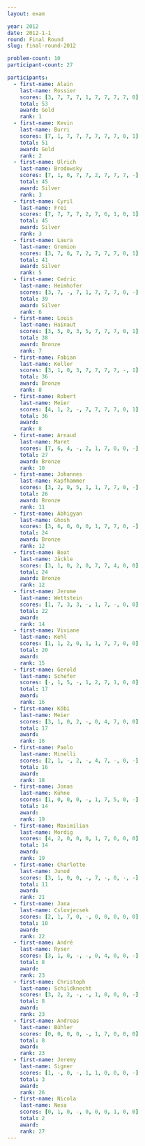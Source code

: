 ```yaml
---
layout: exam

year: 2012
date: 2012-1-1
round: Final Round
slug: final-round-2012

problem-count: 10
participant-count: 27

participants:
  - first-name: Alain
    last-name: Rossier
    scores: [3, 7, 7, 7, 1, 7, 7, 7, 7, 0]
    total: 53
    award: Gold
    rank: 1
  - first-name: Kevin
    last-name: Burri
    scores: [7, 1, 7, 7, 7, 7, 7, 7, 0, 1]
    total: 51
    award: Gold
    rank: 2
  - first-name: Ulrich
    last-name: Brodowsky
    scores: [7, 1, 0, 7, 7, 2, 7, 7, 7, -]
    total: 45
    award: Silver
    rank: 3
  - first-name: Cyril
    last-name: Frei
    scores: [7, 7, 7, 7, 2, 7, 6, 1, 0, 1]
    total: 45
    award: Silver
    rank: 3
  - first-name: Laura
    last-name: Gremion
    scores: [3, 7, 0, 7, 2, 7, 7, 7, 0, 1]
    total: 41
    award: Silver
    rank: 5
  - first-name: Cedric
    last-name: Heimhofer
    scores: [3, 7, -, 7, 1, 7, 7, 7, 0, -]
    total: 39
    award: Silver
    rank: 6
  - first-name: Louis
    last-name: Hainaut
    scores: [3, 5, 0, 3, 5, 7, 7, 7, 0, 1]
    total: 38
    award: Bronze
    rank: 7
  - first-name: Fabian
    last-name: Keller
    scores: [3, 1, 0, 3, 7, 7, 7, 7, -, 1]
    total: 36
    award: Bronze
    rank: 8
  - first-name: Robert
    last-name: Meier
    scores: [4, 1, 2, -, 7, 7, 7, 7, 0, 1]
    total: 36
    award:
    rank: 8
  - first-name: Arnaud
    last-name: Maret
    scores: [7, 6, 4, -, 2, 1, 7, 0, 0, -]
    total: 27
    award: Bronze
    rank: 10
  - first-name: Johannes
    last-name: Kapfhammer
    scores: [3, 2, 0, 5, 1, 1, 7, 7, 0, -]
    total: 26
    award: Bronze
    rank: 11
  - first-name: Abhigyan
    last-name: Ghosh
    scores: [3, 6, 0, 0, 0, 1, 7, 7, 0, -]
    total: 24
    award: Bronze
    rank: 12
  - first-name: Beat
    last-name: Jäckle
    scores: [3, 1, 0, 2, 0, 7, 7, 4, 0, 0]
    total: 24
    award: Bronze
    rank: 12
  - first-name: Jerome
    last-name: Wettstein
    scores: [1, 7, 3, 3, -, 1, 7, -, 0, 0]
    total: 22
    award:
    rank: 14
  - first-name: Viviane
    last-name: Kehl
    scores: [1, 1, 2, 0, 1, 1, 7, 7, 0, 0]
    total: 20
    award:
    rank: 15
  - first-name: Gerold
    last-name: Schefer
    scores: [-, 1, 5, -, 1, 2, 7, 1, 0, 0]
    total: 17
    award:
    rank: 16
  - first-name: Köbi
    last-name: Meier
    scores: [3, 1, 0, 2, -, 0, 4, 7, 0, 0]
    total: 17
    award:
    rank: 16
  - first-name: Paolo
    last-name: Minelli
    scores: [2, 1, -, 2, -, 4, 7, -, 0, -]
    total: 16
    award:
    rank: 18
  - first-name: Jonas
    last-name: Kühne
    scores: [1, 0, 0, 0, -, 1, 7, 5, 0, -]
    total: 14
    award:
    rank: 19
  - first-name: Maximilian
    last-name: Mordig
    scores: [4, 2, 0, 0, 0, 1, 7, 0, 0, 0]
    total: 14
    award:
    rank: 19
  - first-name: Charlotte
    last-name: Junod
    scores: [3, 1, 0, 0, -, 7, -, 0, -, -]
    total: 11
    award:
    rank: 21
  - first-name: Jana
    last-name: Cslovjecsek
    scores: [2, 1, 7, 0, -, 0, 0, 0, 0, 0]
    total: 10
    award:
    rank: 22
  - first-name: André
    last-name: Ryser
    scores: [3, 1, 0, -, -, 0, 4, 0, 0, -]
    total: 8
    award:
    rank: 23
  - first-name: Christoph
    last-name: Schildknecht
    scores: [3, 2, 2, -, -, 1, 0, 0, 0, -]
    total: 8
    award:
    rank: 23
  - first-name: Andreas
    last-name: Bühler
    scores: [0, 0, 0, 0, -, 1, 7, 0, 0, 0]
    total: 8
    award:
    rank: 23
  - first-name: Jeremy
    last-name: Signer
    scores: [1, -, 0, -, 1, 1, 0, 0, 0, -]
    total: 3
    award:
    rank: 26
  - first-name: Nicola
    last-name: Nesa
    scores: [0, 1, 0, -, 0, 0, 0, 1, 0, 0]
    total: 2
    award:
    rank: 27
---
```


